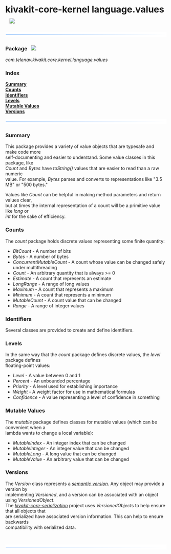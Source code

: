 # kivakit-core-kernel language.values &nbsp; ![](../../../documentation/images/value-48.png)

![](../documentation/images/horizontal-line.png)

### Package &nbsp; ![](../../../documentation/images/box-32.png)

*com.telenav.kivakit.core.kernel.language.values*

### Index

[**Summary**](#summary)  
[**Counts**](#counts)  
[**Identifiers**](#identifiers)  
[**Levels**](#levels)  
[**Mutable Values**](#mutable-values)  
[**Versions**](#versions)

![](../documentation/images/horizontal-line.png)

### Summary <a name="summary"></a>

This package provides a variety of value objects that are typesafe and make code more    
self-documenting and easier to understand. Some value classes in this package, like  
*Count* and *Bytes* have *toString()* values that are easier to read than a raw numeric  
value. For example, *Bytes* parses and converts to representations like "3.5 MB" or "500 bytes."

Values like *Count* can be helpful in making method parameters and return values clear,  
but at times the internal representation of a count will be a primitive value like *long* or  
*int* for the sake of efficiency.

### Counts <a name="counts"></a>

The *count* package holds discrete values representing some finite quantity:

* *BitCount* - A number of bits
* *Bytes* - A number of bytes
* *ConcurrentMutableCount* - A count whose value can be changed safely under multithreading
* *Count* - An arbitrary quantity that is always >= 0
* *Estimate* - A count that represents an estimate
* *LongRange* - A range of long values
* *Maximum* - A count that represents a maximum
* *Minimum* - A count that represents a minimum
* *MutableCount* - A count value that can be changed
* *Range* - A range of integer values

### Identifiers <a name="identifiers"></a>

Several classes are provided to create and define identifiers.

### Levels <a name="levels"></a>

In the same way that the *count* package defines discrete values, the *level* package defines  
floating-point values:

* *Level* - A value between 0 and 1
* *Percent* - An unbounded percentage
* *Priority* - A level used for establishing importance
* *Weight* - A weight factor for use in mathematical formulas
* *Confidence* - A value representing a level of confidence in something

### Mutable Values <a name="mutable-values"></a>

The *mutable* package defines classes for mutable values (which can be convenient when a  
lambda wants to change a local variable):

* *MutableIndex* - An integer index that can be changed
* *MutableInteger* - An integer value that can be changed
* *MutableLong* - A long value that can be changed
* *MutableValue* - An arbitrary value that can be changed

### Versions <a name="versions"></a>

The *Version* class represents a [*semantic version*](https://semver.org). Any object may provide a version by   
implementing *Versioned*, and a version can be associated with an object using *VersionedObject*.  
The [*kivakit-core-serialization*](../../../kivakit-core/serialization/README.md) project uses *VersionedObject*s to help ensure that all objects that  
are serialized have associated version information. This can help to ensure backwards  
compatibility with serialized data.

<br/>

![](../documentation/images/horizontal-line.png)
